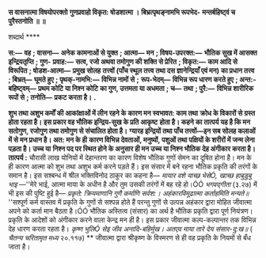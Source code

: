 **स वासनात्मा विषयोपरक्तो** **गुणप्रवाहो विकृत: षोडशात्मा ।** **बिभ्रत्पृथङ्नामभि रूपभेद-** **मन्तर्बहिष्ट्वं च पुरैस्तनोति ॥ ॥** 

शब्दार्थ **** 

**स:—** **वह** **; वासना—** **अनेक कामनाओं से युक्त** **; आत्मा—** **मन** **; विषय-उपरक्त:—** **भौतिक सुख में आसक्त इन्द्रियतृप्ति** **; गुण-** **प्रवाह:—** **सत्व, रजो अथवा तमोगुण की शक्ति से प्रेरित** **; विकृत:—** **काम आदि से विरूपित** **; षोडश-आत्मा—** **प्रमुख सोलह** **तत्त्वों (पाँच स्थूल तत्त्व तथा दस ज्ञानेन्द्रियाँ एवं मन) का प्रधान तत्त्व** **; बिभ्रत्—** **घूमते हुए** **; पृथक्-नामभि:—** **विभिन्न नामों से** **;** **रूप-भेदम्—** **विभिन्न रूप धारण करते हुए** **; अन्त:-बहिष्ट्वम्—** **प्रथम कोटि या निश्न कोटि का गुण, उत्तमता या अधमता** **; च—** **तथा** **; पुरै:—** **विभिन्न शारीरिक रूपों से** **; तनोति—** **प्रकट करता है।** **.** 

**शुभ तथा अशुभ कर्मों की आकांक्षाओं में लीन रहने के कारण मन स्वभावत: काम तथा** **क्रोध के विकारों से ग्रस्त होता रहता है। इस प्रकार वह भौतिक इन्द्रिय-सुख के प्रति आकृष्ट** **होता है। कहने का तात्पर्य यह है कि मन सतोगुण, रजोगुण तथा तमोगुण से संचालित होता है।** **ग्यारह इन्द्रियों तथा पाँच तत्त्वों—इन सब सोलह कलाओं में से मन प्रधान है। अत: मन के ही** **कारण विभिन्न देवताओं, मनुष्यों, पशुओं तथा पक्षियों के शरीरों में जन्म लेना पड़ता है। उच्च या** **निश्न पद पर स्थित होने के अनुसार ही मन उच्च या निश्न भौतिक देह अंगीकार करता है।** **तात्पर्य :** चौरासी लाख योनियों में देहान्तरण का कारण विशेष भौतिक गुणों सेमन का दूषित होना है। मन के ही कारण आत्मा को शुभ तथा अशुभ कर्म करने पड़ते हैं। इस संसार में बने रहना भौतिक प्रकृति की तरंगों के समान है। इस सश्बन्ध में श्रील भक्तिविनोद ठाकुर का कहना है— *मायार* *वशे याच्छ भेसेÓ, खाच्छ हाबुडुबु भाइ* —''मेरे भाई, आत्मा माया के अधीन है और तुम उसकी तरंगों में बह रहे हो।ÓÓ *भगवद्गीता* (३.२७) में भी इस की पुष्टि हुई है— *प्रकृते: क्रियमाणानि गुणै कर्माणि सर्वश:।* *अहंकारविमूढात्मा कर्ताहमिति मन्यते॥* ''सश्पूर्ण कर्म वास्तव में प्रकृति के गुणों से सश्पन्न होते हैं परन्तु गुणों से उत्पन्न अहंकार द्वारा मोहित जीवात्मा अपने को कर्ता मान बैठता है।ÓÓ भौतिक अस्तित्व (संसार) का अर्थ है भौतिक प्रकृति द्वारा पूर्ण नियंत्रण। प्रकृति के आदेशों को अंगीकार करने वाला केन्द्र मन ही है। इस प्रकार जीवात्मा कल्प-कल्पान्तर तक विभिन्न देह धारण करता रहता है। *कृष्ण भुलिÓ सेइ जीव अनादि-बहिर्मुख।* *अतएव माया तारे देय संसार-दु:ख॥* ( *चैतन्य चरितामृत मध्य* २०.११७) ** जीवात्मा द्वारा श्रीकृष्ण के विस्मरण से ही वह प्रकृति के नियमों से बँध जाता है।  